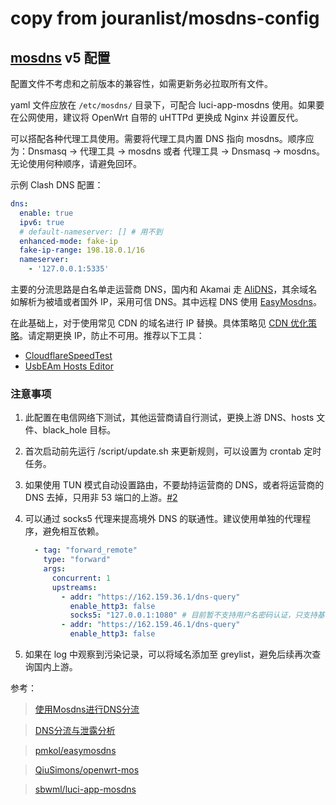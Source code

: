 # copy from jouranlist/mosdns-config
## [mosdns](https://github.com/IrineSistiana/mosdns) v5 配置

配置文件不考虑和之前版本的兼容性，如需更新务必拉取所有文件。

yaml 文件应放在 `/etc/mosdns/` 目录下，可配合 luci-app-mosdns 使用。如果要在公网使用，建议将 OpenWrt 自带的 uHTTPd 更换成 Nginx 并设置反代。

可以搭配各种代理工具使用。需要将代理工具内置 DNS 指向 mosdns。顺序应为：Dnsmasq &rarr; 代理工具 &rarr; mosdns 或者 代理工具 &rarr; Dnsmasq &rarr; mosdns。无论使用何种顺序，请避免回环。

示例 Clash DNS 配置：

```yaml
dns:
  enable: true
  ipv6: true
  # default-nameserver: [] # 用不到
  enhanced-mode: fake-ip
  fake-ip-range: 198.18.0.1/16
  nameserver:
    - '127.0.0.1:5335'
```

主要的分流思路是白名单走运营商 DNS，国内和 Akamai 走 [AliDNS](https://alidns.com/)，其余域名如解析为被墙或者国外 IP，采用可信 DNS。其中远程 DNS 使用 [EasyMosdns](https://apad.pro/dns-doh/)。

在此基础上，对于使用常见 CDN 的域名进行 IP 替换。具体策略见 [CDN 优化策略](CDN.md)。请定期更换 IP，防止不可用。推荐以下工具：

- [CloudflareSpeedTest](https://github.com/XIU2/CloudflareSpeedTest)
- [UsbEAm Hosts Editor](https://www.dogfight360.com/blog/475/)

### 注意事项

1. 此配置在电信网络下测试，其他运营商请自行测试，更换上游 DNS、hosts 文件、black_hole 目标。

1. 首次启动前先运行 /script/update.sh 来更新规则，可以设置为 crontab 定时任务。

1. 如果使用 TUN 模式自动设置路由，不要劫持运营商的 DNS，或者将运营商的 DNS 去掉，只用非 53 端口的上游。[#2](https://github.com/Journalist-HK/mosdns-config/issues/2)

1. 可以通过 socks5 代理来提高境外 DNS 的联通性。建议使用单独的代理程序，避免相互依赖。

    ```yaml
      - tag: "forward_remote"
        type: "forward"
        args:
          concurrent: 1
          upstreams:
            - addr: "https://162.159.36.1/dns-query"
              enable_http3: false
              socks5: "127.0.0.1:1080" # 目前暂不支持用户名密码认证，只支持基于 TCP 的协议
            - addr: "https://162.159.46.1/dns-query"
              enable_http3: false
    ```

1. 如果在 log 中观察到污染记录，可以将域名添加至 greylist，避免后续再次查询国内上游。

参考：

>[使用Mosdns进行DNS分流](https://apad.pro/mosdns-client/)

>[DNS分流与泄露分析](https://apad.pro/dns-leak/)

>[pmkol/easymosdns](https://github.com/pmkol/easymosdns)

>[QiuSimons/openwrt-mos](https://github.com/QiuSimons/openwrt-mos)

>[sbwml/luci-app-mosdns](https://github.com/sbwml/luci-app-mosdns)
